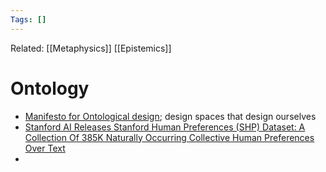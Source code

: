 ```yaml
---
Tags: []
---
```

Related: [[Metaphysics]] [[Epistemics]]
# Ontology
- [Manifesto for Ontological design](https://medium.datadriveninvestor.com/the-manifesto-of-ontological-design-7fdb19169107); design spaces that design ourselves
- [Stanford AI Releases Stanford Human Preferences (SHP) Dataset: A Collection Of 385K Naturally Occurring Collective Human Preferences Over Text](https://www.marktechpost.com/2023/02/24/stanford-ai-releases-stanford-human-preferences-shp-dataset-a-collection-of-385k-naturally-occurring-collective-human-preferences-over-text/)
- 